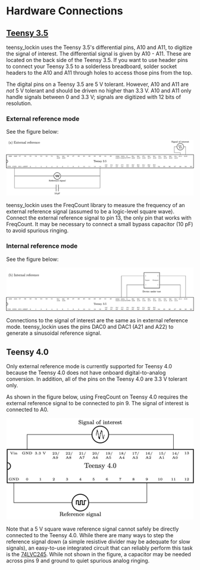 # Hardware Connections

## [Teensy 3.5](https://www.pjrc.com/store/teensy35.html)

teensy_lockin uses the Teensy 3.5's differential pins, A10 and A11, to digitize the signal of interest. The differential signal is given by A10 - A11. These are located on the back side of the Teensy 3.5. If you want to use header pins to connect your Teensy 3.5 to a solderless breadboard, solder socket headers to the A10 and A11 through holes to access those pins from the top.

The digital pins on a Teensy 3.5 are 5 V tolerant. However, A10 and A11 are *not* 5 V tolerant and should be driven no higher than 3.3 V. A10 and A11 only handle signals between 0 and 3.3 V; signals are digitized with 12 bits of resolution.

###  External reference mode

See the figure below:

![Schematic showing connections to Teensy 3.5 in external reference mode](./img/teensy_35_external.jpg)

teensy_lockin uses the FreqCount library to measure the frequency of an external reference signal (assumed to be a logic-level square wave). Connect the external reference signal to pin 13, the only pin that works with FreqCount. It may be necessary to connect a small bypass capacitor (10 pF) to avoid spurious ringing.

### Internal reference mode

See the figure below:

![Schematic showing connections to Teensy 3.5 in internal reference mode](./img/teensy_35_internal.jpg)

Connections to the signal of interest are the same as in external reference mode. teensy_lockin uses the pins DAC0 and DAC1 (A21 and A22) to generate a sinusoidal reference signal.

## Teensy 4.0

Only external reference mode is currently supported for Teensy 4.0 because the Teensy 4.0 does not have onboard digital-to-analog conversion. In addition, all of the pins on the Teensy 4.0 are 3.3 V tolerant only.

As shown in the figure below, using FreqCount on Teensy 4.0 requires the external reference signal to be connected to pin 9. The signal of interest is connected to A0.

![Schematic showing connections to Teensy 4.0 in internal reference mode](./img/teensy_40_external.jpg)

Note that a 5 V square wave reference signal cannot safely be directly connected to the Teensy 4.0. While there are many ways to step the reference signal down (a simple resistive divider may be adequate for slow signals), an easy-to-use integrated circuit that can reliably perform this task is the [74LVC245](https://www.ti.com/lit/gpn/sn74lvc245a). While not shown in the figure, a capacitor may be needed across pins 9 and ground to quiet spurious analog ringing.

